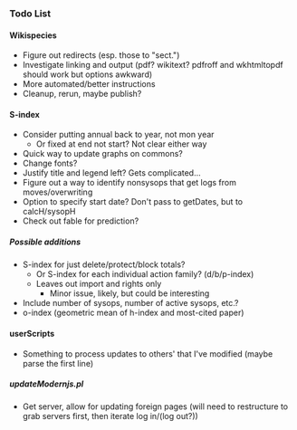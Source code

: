 ### Todo List
#### Wikispecies
* Figure out redirects (esp. those to "sect.")
* Investigate linking and output (pdf?  wikitext?  pdfroff and wkhtmltopdf should work but options awkward)
* More automated/better instructions
* Cleanup, rerun, maybe publish?

#### S-index
* Consider putting annual back to year, not mon year
    * Or fixed at end not start?  Not clear either way
* Quick way to update graphs on commons?
* Change fonts?
* Justify title and legend left?  Gets complicated...
* Figure out a way to identify nonsysops that get logs from moves/overwriting
* Option to specify start date?  Don't pass to getDates, but to calcH/sysopH
* Check out fable for prediction?

##### Possible additions
* S-index for just delete/protect/block totals?
    * Or S-index for each individual action family? (d/b/p-index)
    * Leaves out import and rights only
        * Minor issue, likely, but could be interesting
* Include number of sysops, number of active sysops, etc.?
* o-index (geometric mean of h-index and most-cited paper)

#### userScripts
* Something to process updates to others' that I've modified (maybe parse the first line)
##### updateModernjs.pl
* Get server, allow for updating foreign pages (will need to restructure to grab servers first, then iterate log in/(log out?))
